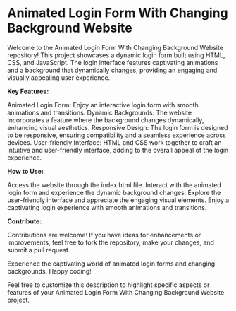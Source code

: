 # Animated Login Form With Changing Background Website
Welcome to the Animated Login Form With Changing Background Website repository! This project showcases a dynamic login form built using HTML, CSS, and JavaScript. The login interface features captivating animations and a background that dynamically changes, providing an engaging and visually appealing user experience.

**Key Features:**

Animated Login Form: Enjoy an interactive login form with smooth animations and transitions.
Dynamic Backgrounds: The website incorporates a feature where the background changes dynamically, enhancing visual aesthetics.
Responsive Design: The login form is designed to be responsive, ensuring compatibility and a seamless experience across devices.
User-friendly Interface: HTML and CSS work together to craft an intuitive and user-friendly interface, adding to the overall appeal of the login experience.

**How to Use:**

Access the website through the index.html file.
Interact with the animated login form and experience the dynamic background changes.
Explore the user-friendly interface and appreciate the engaging visual elements.
Enjoy a captivating login experience with smooth animations and transitions.

**Contribute:**

Contributions are welcome! If you have ideas for enhancements or improvements, feel free to fork the repository, make your changes, and submit a pull request.

Experience the captivating world of animated login forms and changing backgrounds. Happy coding!

Feel free to customize this description to highlight specific aspects or features of your Animated Login Form With Changing Background Website project.
